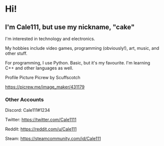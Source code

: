 # Hi!
## I'm Cale111, but use my nickname, "cake"

I'm interested in technology and electronics.

My hobbies include video games, programming (obviously!), art, music, and other stuff.

For programming, I use Python. Basic, but it's my favourite.
I'm learning C++ and other languages as well.

Profile Picture Picrew by Scuffscotch

https://picrew.me/image_maker/431179

### Other Accounts

Discord: Cale111#1234

Twitter: https://twitter.com/Cale1111

Reddit: https://reddit.com/u/Cale111

Steam: https://steamcommunity.com/id/Cale111
